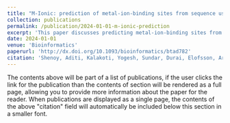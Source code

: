 ```yaml
---
title: "M-Ionic: prediction of metal-ion-binding sites from sequence using residue embeddings"
collection: publications
permalink: /publication/2024-01-01-m-ionic-prediction
excerpt: 'This paper discusses predicting metal-ion-binding sites from sequence using residue embeddings.'
date: 2024-01-01
venue: 'Bioinformatics'
paperurl: 'http://dx.doi.org/10.1093/bioinformatics/btad782'
citation: 'Shenoy, Aditi, Kalakoti, Yogesh, Sundar, Durai, Elofsson, Arne. (2024). "M-Ionic: prediction of metal-ion-binding sites from sequence using residue embeddings." <i>Bioinformatics</i>. 40(1), btad782.'
---
```




The contents above will be part of a list of publications, if the user clicks the link for the publication than the contents of section will be rendered as a full page, allowing you to provide more information about the paper for the reader. When publications are displayed as a single page, the contents of the above "citation" field will automatically be included below this section in a smaller font.
